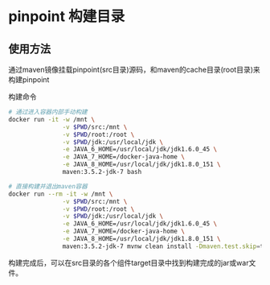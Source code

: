 # pinpoint 构建目录

## 使用方法
通过maven镜像挂载pinpoint(src目录)源码，和maven的cache目录(root目录)来构建pinpoint

构建命令
```bash
# 通过进入容器内部手动构建
docker run -it -w /mnt \
               -v $PWD/src:/mnt \
               -v $PWD/root:/root \
               -v $PWD/jdk:/usr/local/jdk \
               -e JAVA_6_HOME=/usr/local/jdk/jdk1.6.0_45 \
               -e JAVA_7_HOME=/docker-java-home \
               -e JAVA_8_HOME=/usr/local/jdk/jdk1.8.0_151 \
               maven:3.5.2-jdk-7 bash

# 直接构建并退出maven容器
docker run --rm -it -w /mnt \
               -v $PWD/src:/mnt \
               -v $PWD/root:/root \
               -v $PWD/jdk:/usr/local/jdk \
               -e JAVA_6_HOME=/usr/local/jdk/jdk1.6.0_45 \
               -e JAVA_7_HOME=/docker-java-home \
               -e JAVA_8_HOME=/usr/local/jdk/jdk1.8.0_151 \
               maven:3.5.2-jdk-7 mvnw clean install -Dmaven.test.skip=true
```

构建完成后，可以在src目录的各个组件target目录中找到构建完成的jar或war文件。
